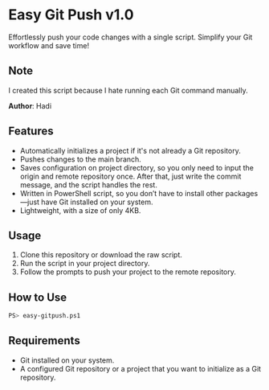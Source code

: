 # Easy Git Push v1.0

Effortlessly push your code changes with a single script. Simplify your Git workflow and save time!

## Note
I created this script because I hate running each Git command manually.

**Author**: Hadi

## Features
- Automatically initializes a project if it's not already a Git repository.
- Pushes changes to the main branch.
- Saves configuration on project directory, so you only need to input the origin and remote repository once. After that, just write the commit message, and the script handles the rest.
- Written in PowerShell script, so you don’t have to install other packages—just have Git installed on your system.
- Lightweight, with a size of only 4KB.

## Usage
1. Clone this repository or download the raw script.
2. Run the script in your project directory.
3. Follow the prompts to push your project to the remote repository.

## How to Use
```sh
PS> easy-gitpush.ps1
```

## Requirements
- Git installed on your system.
- A configured Git repository or a project that you want to initialize as a Git repository.
